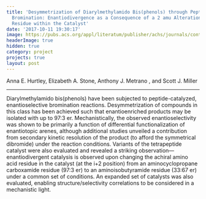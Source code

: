 ```yaml
---
title: 'Desymmetrization of Diarylmethylamido Bis(phenols) through Peptide-Catalyzed
  Bromination: Enantiodivergence as a Consequence of a 2 amu Alteration at an Achiral
  Residue within the Catalyst'
date: '2017-10-11 19:30:17'
image: https://pubs.acs.org/appl/literatum/publisher/achs/journals/content/joceah/2017/joceah.2017.82.issue-21/acs.joc.7b02339/20171030/images/medium/jo-2017-02339b_0009.gif
headerImage: true
hidden: true
category: project
projects: true
layout: post
---
```


Anna E. Hurtley, Elizabeth A. Stone, Anthony J. Metrano , and Scott J. Miller

---

Diarylmethylamido bis(phenols) have been subjected to peptide-catalyzed, enantioselective bromination reactions. Desymmetrization of compounds in this class has been achieved such that enantioenriched products may be isolated with up to 97:3 er. Mechanistically, the observed enantioselectivity was shown to be primarily a function of differential functionalization of enantiotopic arenes, although additional studies unveiled a contribution from secondary kinetic resolution of the product (to afford the symmetrical dibromide) under the reaction conditions. Variants of the tetrapeptide catalyst were also evaluated and revealed a striking observation—enantiodivergent catalysis is observed upon changing the achiral amino acid residue in the catalyst (at the i+2 position) from an aminocyclopropane carboxamide residue (97:3 er) to an aminoisobutyramide residue (33:67 er) under a common set of conditions. An expanded set of catalysts was also evaluated, enabling structure/selectivity correlations to be considered in a mechanistic light.